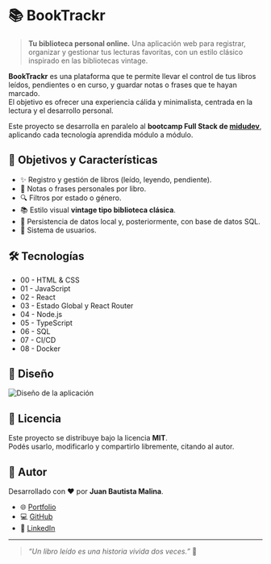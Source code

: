 # 📚 BookTrackr

> **Tu biblioteca personal online.** Una aplicación web para registrar, organizar y gestionar tus lecturas favoritas, con un estilo clásico inspirado en las bibliotecas vintage.

**BookTrackr** es una plataforma que te permite llevar el control de tus libros leídos, pendientes o en curso, y guardar notas o frases que te hayan marcado.  
El objetivo es ofrecer una experiencia cálida y minimalista, centrada en la lectura y el desarrollo personal.

Este proyecto se desarrolla en paralelo al **bootcamp Full Stack de [midudev](https://github.com/midudev/jscamp)**, aplicando cada tecnología aprendida módulo a módulo.


## 🎯 Objetivos y Características

- ✨ Registro y gestión de libros (leído, leyendo, pendiente).
- 📝 Notas o frases personales por libro.
- 🔍 Filtros por estado o género.
- 📚 Estilo visual **vintage tipo biblioteca clásica**.
- 💾 Persistencia de datos local y, posteriormente, con base de datos SQL.
- 🔐 Sistema de usuarios.


## 🛠️ Tecnologías

- 00 - HTML & CSS
- 01 - JavaScript
- 02 - React
- 03 - Estado Global y React Router
- 04 - Node.js
- 05 - TypeScript
- 06 - SQL
- 07 - CI/CD
- 08 - Docker

## 🎨 Diseño
![Diseño de la aplicación](assets/screenshot.png)

## 📜 Licencia

Este proyecto se distribuye bajo la licencia **MIT**.  
Podés usarlo, modificarlo y compartirlo libremente, citando al autor.


## 👤 Autor

Desarrollado con ❤️ por **Juan Bautista Malina**.

- 🌐 [Portfolio](https://juanbautistamalina.github.io/portfolio/)
- 💻 [GitHub](https://github.com/juanbautistamalina)
- 💼 [LinkedIn](https://www.linkedin.com/in/juan-bautista-malina/)

---

> _“Un libro leído es una historia vivida dos veces.”_ 📖
